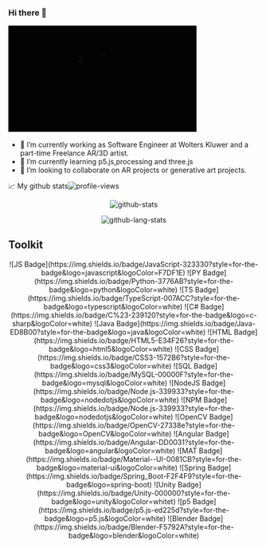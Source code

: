 ### Hi there 👋
<img src="header.gif" width="75%" alt="header">

- 🔭 I’m currently working as Software Engineer at Wolters Kluwer and a part-time Freelance AR/3D artist.
- 🌱 I’m currently learning p5.js,processing and three.js
- 👯 I’m looking to collaborate on AR projects or generative art projects.


📈 My github stats<img src="https://komarev.com/ghpvc/?username=harshpalan&color=lightgrey&style=flat-square&label=Visitors" alt="profile-views" />

<p align="center"> <img src="https://github-readme-stats.vercel.app/api?username=harshpalan&show_icons=true&theme=dark" alt="github-stats" />
<p align="center"> <img src="https://github-readme-stats.vercel.app/api/top-langs/?username=harshpalan&layout=compact&theme=dark" alt="github-lang-stats" />

## Toolkit
<p align="center">
 ![JS Badge](https://img.shields.io/badge/JavaScript-323330?style=for-the-badge&logo=javascript&logoColor=F7DF1E)
 ![PY Badge](https://img.shields.io/badge/Python-3776AB?style=for-the-badge&logo=python&logoColor=white)
 ![TS Badge](https://img.shields.io/badge/TypeScript-007ACC?style=for-the-badge&logo=typescript&logoColor=white)
 ![C# Badge](https://img.shields.io/badge/C%23-239120?style=for-the-badge&logo=c-sharp&logoColor=white)
 ![Java Badge](https://img.shields.io/badge/Java-ED8B00?style=for-the-badge&logo=java&logoColor=white)
 ![HTML Badge](https://img.shields.io/badge/HTML5-E34F26?style=for-the-badge&logo=html5&logoColor=white)
 ![CSS Badge](https://img.shields.io/badge/CSS3-1572B6?style=for-the-badge&logo=css3&logoColor=white)
 ![SQL Badge](https://img.shields.io/badge/MySQL-00000F?style=for-the-badge&logo=mysql&logoColor=white)
 ![NodeJS Badge](https://img.shields.io/badge/Node.js-339933?style=for-the-badge&logo=nodedotjs&logoColor=white)
 ![NPM Badge](https://img.shields.io/badge/Node.js-339933?style=for-the-badge&logo=nodedotjs&logoColor=white)
 ![OpenCV Badge](https://img.shields.io/badge/OpenCV-27338e?style=for-the-badge&logo=OpenCV&logoColor=white)
 ![Angular Badge](https://img.shields.io/badge/Angular-DD0031?style=for-the-badge&logo=angular&logoColor=white)
 ![MAT Badge](https://img.shields.io/badge/Material--UI-0081CB?style=for-the-badge&logo=material-ui&logoColor=white)
 ![Spring Badge](https://img.shields.io/badge/Spring_Boot-F2F4F9?style=for-the-badge&logo=spring-boot)
 ![Unity Badge](https://img.shields.io/badge/Unity-000000?style=for-the-badge&logo=unity&logoColor=whitet)
 ![p5 Badge](https://img.shields.io/badge/p5.js-ed225d?style=for-the-badge&logo=p5.js&logoColor=white)
 ![Blender Badge](https://img.shields.io/badge/Blender-F5792A?style=for-the-badge&logo=blender&logoColor=white)
</p>
 
